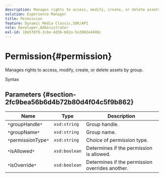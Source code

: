 ```yaml
---
description: Manages rights to access, modify, create, or delete assets by group.
solution: Experience Manager
title: Permission
feature: Dynamic Media Classic,SDK/API
role: Developer,Administrator
exl-id: 18e5f8f6-3cbe-4d36-b02a-5a3002e4498c
---
```

# Permission{#permission}

Manages rights to access, modify, create, or delete assets by group.

 Syntax 

## Parameters {#section-2fc9bea56b6d4b72b80d4f04c5f9b862}

|  Name  | Type  | Description  |
|---|---|---|
|  `*`groupHandle`*`  | `xsd:string`  | Group handle.  |
|  `*`groupName`*`  | `xsd:string`  | Group name.  |
|  `*`permissionType`*`  | `xsd:string`  | Choice of permission type.  |
|  `*`isAllowed`*`  | `xsd:boolean`  | Determines if the permission is allowed.  |
|  `*`isOverride`*`  | `xsd:boolean`  | Determines if the permission overrides another.  |
